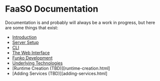 # FaaSO Documentation

Documentation is and probably will always be a work in progress, but here
are some things that exist:

* [Introduction](introduction.html)
* [Server Setup](server-setup.html)
* [CLI](cli.html)
* [The Web Interface](web-frontend.html)
* [Funko Development](funko-dev.html)
* [Underlying Technologies](technologies.html)
* [Runtime Creation (TBD)][runtime-creation.html]
* [Adding Services (TBD)][adding-services.html]
